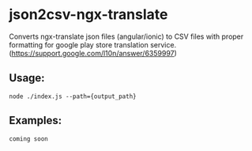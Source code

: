 # json2csv-ngx-translate

Converts ngx-translate json files (angular/ionic) to CSV files with proper formatting for google play store translation service. (https://support.google.com/l10n/answer/6359997)

## Usage: 
```
node ./index.js --path={output_path}
```

## Examples:
```
coming soon
```